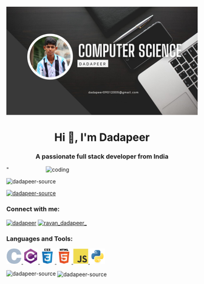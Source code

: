 ![logo](https://github.com/Dadapeer-source/Dadapeer-source/blob/main/Banner1.jpeg)
<h1 align="center">Hi 👋, I'm Dadapeer</h1>
<h3 align="center">A passionate full stack developer from India</h3>
<img align="right" alt="coding" width="400" src="https://github.com/user-attachments/assets/206d8b15-3a8a-4c18-b3c5-909ce5830ef8" />
"
<p align="left"> <img src="https://komarev.com/ghpvc/?username=dadapeer-source&label=Profile%20views&color=0e75b6&style=flat" alt="dadapeer-source" /> </p>

<p align="left"> <a href="https://github.com/ryo-ma/github-profile-trophy"><img src="https://github-profile-trophy.vercel.app/?username=dadapeer-source" alt="dadapeer-source" /></a> </p>

<h3 align="left">Connect with me:</h3>
<p align="left">
<a href="https://linkedin.com/in/dadapeer" target="blank"><img align="center" src="https://raw.githubusercontent.com/rahuldkjain/github-profile-readme-generator/master/src/images/icons/Social/linked-in-alt.svg" alt="dadapeer" height="30" width="40" /></a>
<a href="https://instagram.com/ravan_dadapeer_" target="blank"><img align="center" src="https://raw.githubusercontent.com/rahuldkjain/github-profile-readme-generator/master/src/images/icons/Social/instagram.svg" alt="ravan_dadapeer_" height="30" width="40" /></a>
</p>

<h3 align="left">Languages and Tools:</h3>
<p align="left"> <a href="https://www.cprogramming.com/" target="_blank" rel="noreferrer"> <img src="https://raw.githubusercontent.com/devicons/devicon/master/icons/c/c-original.svg" alt="c" width="40" height="40"/> </a> <a href="https://www.w3schools.com/cs/" target="_blank" rel="noreferrer"> <img src="https://raw.githubusercontent.com/devicons/devicon/master/icons/csharp/csharp-original.svg" alt="csharp" width="40" height="40"/> </a> <a href="https://www.w3schools.com/css/" target="_blank" rel="noreferrer"> <img src="https://raw.githubusercontent.com/devicons/devicon/master/icons/css3/css3-original-wordmark.svg" alt="css3" width="40" height="40"/> </a> <a href="https://www.w3.org/html/" target="_blank" rel="noreferrer"> <img src="https://raw.githubusercontent.com/devicons/devicon/master/icons/html5/html5-original-wordmark.svg" alt="html5" width="40" height="40"/> </a> <a href="https://developer.mozilla.org/en-US/docs/Web/JavaScript" target="_blank" rel="noreferrer"> <img src="https://raw.githubusercontent.com/devicons/devicon/master/icons/javascript/javascript-original.svg" alt="javascript" width="40" height="40"/> </a> <a href="https://www.python.org" target="_blank" rel="noreferrer"> <img src="https://raw.githubusercontent.com/devicons/devicon/master/icons/python/python-original.svg" alt="python" width="40" height="40"/> </a> </p>

<p><img align="left" src="https://github-readme-stats.vercel.app/api/top-langs?username=dadapeer-source&show_icons=true&locale=en&layout=compact" alt="dadapeer-source" /></p>

<p>&nbsp;<img align="center" src="https://github-readme-stats.vercel.app/api?username=dadapeer-source&show_icons=true&locale=en" alt="dadapeer-source" /></p>
